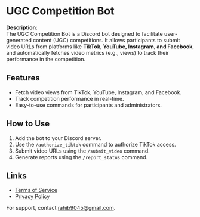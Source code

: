 # UGC Competition Bot

**Description**:  
The UGC Competition Bot is a Discord bot designed to facilitate user-generated content (UGC) competitions. It allows participants to submit video URLs from platforms like **TikTok, YouTube, Instagram, and Facebook**, and automatically fetches video metrics (e.g., views) to track their performance in the competition.

## Features
- Fetch video views from TikTok, YouTube, Instagram, and Facebook.
- Track competition performance in real-time.
- Easy-to-use commands for participants and administrators.

## How to Use
1. Add the bot to your Discord server.
2. Use the `/authorize_tiktok` command to authorize TikTok access.
3. Submit video URLs using the `/submit_video` command.
4. Generate reports using the `/report_status` command.

## Links
- [Terms of Service](#)
- [Privacy Policy](#)

For support, contact rahib9045@gmail.com.
